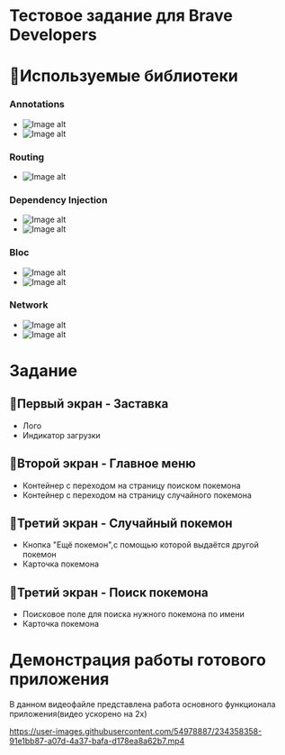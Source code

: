 # Тестовое задание для Brave Developers

# 📓Используемые библиотеки

### Annotations
- ![Image alt](https://img.shields.io/badge/freezed_annotation-2.2.0-green)
- ![Image alt](https://img.shields.io/badge/json_annotation-4.8.0-green)
### Routing
- ![Image alt](https://img.shields.io/badge/auto_route-5.0.4-green)
### Dependency Injection
- ![Image alt](https://img.shields.io/badge/get_it-7.2.0-green)
- ![Image alt](https://img.shields.io/badge/injectable-2.1.0-green)
### Bloc
- ![Image alt](https://img.shields.io/badge/flutter_bloc-8.1.2-green)
- ![Image alt](https://img.shields.io/badge/bloc_concurrency-0.2.1-green)
### Network
- ![Image alt](https://img.shields.io/badge/dio-5.0.2-green)
- ![Image alt](https://img.shields.io/badge/retrofit-4.0.1-green)

# Задание

## 📱Первый экран - Заставка

-  Лого
- Индикатор загрузки


## 📱Второй экран - Главное меню

-  Контейнер с переходом на страницу поиском покемона
-  Контейнер с переходом на страницу случайного покемона

## 📱Третий экран - Случайный покемон

-  Кнопка "Ещё покемон",с помощью которой выдаётся другой покемон
-  Карточка покемона

## 📱Третий экран - Поиск покемона

-  Поисковое поле для поиска нужного покемона по имени
-  Карточка покемона


# Демонстрация работы готового приложения
В данном видеофайле представлена работа основного функционала приложения(видео ускорено на 2x)



https://user-images.githubusercontent.com/54978887/234358358-91e1bb87-a07d-4a37-bafa-d178ea8a62b7.mp4

